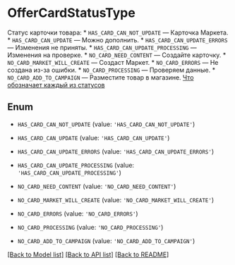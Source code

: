 # OfferCardStatusType

Статус карточки товара:  * `HAS_CARD_CAN_NOT_UPDATE` — Карточка Маркета. * `HAS_CARD_CAN_UPDATE` — Можно дополнить. * `HAS_CARD_CAN_UPDATE_ERRORS` — Изменения не приняты. * `HAS_CARD_CAN_UPDATE_PROCESSING` — Изменения на проверке. * `NO_CARD_NEED_CONTENT` — Создайте карточку. * `NO_CARD_MARKET_WILL_CREATE` — Создаст Маркет. * `NO_CARD_ERRORS` — Не создана из-за ошибки. * `NO_CARD_PROCESSING` — Проверяем данные. * `NO_CARD_ADD_TO_CAMPAIGN` — Разместите товар в магазине.  [Что обозначает каждый из статусов](https://yandex.ru/support/marketplace/assortment/content/statuses.html) 

## Enum

* `HAS_CARD_CAN_NOT_UPDATE` (value: `'HAS_CARD_CAN_NOT_UPDATE'`)

* `HAS_CARD_CAN_UPDATE` (value: `'HAS_CARD_CAN_UPDATE'`)

* `HAS_CARD_CAN_UPDATE_ERRORS` (value: `'HAS_CARD_CAN_UPDATE_ERRORS'`)

* `HAS_CARD_CAN_UPDATE_PROCESSING` (value: `'HAS_CARD_CAN_UPDATE_PROCESSING'`)

* `NO_CARD_NEED_CONTENT` (value: `'NO_CARD_NEED_CONTENT'`)

* `NO_CARD_MARKET_WILL_CREATE` (value: `'NO_CARD_MARKET_WILL_CREATE'`)

* `NO_CARD_ERRORS` (value: `'NO_CARD_ERRORS'`)

* `NO_CARD_PROCESSING` (value: `'NO_CARD_PROCESSING'`)

* `NO_CARD_ADD_TO_CAMPAIGN` (value: `'NO_CARD_ADD_TO_CAMPAIGN'`)

[[Back to Model list]](../README.md#documentation-for-models) [[Back to API list]](../README.md#documentation-for-api-endpoints) [[Back to README]](../README.md)


